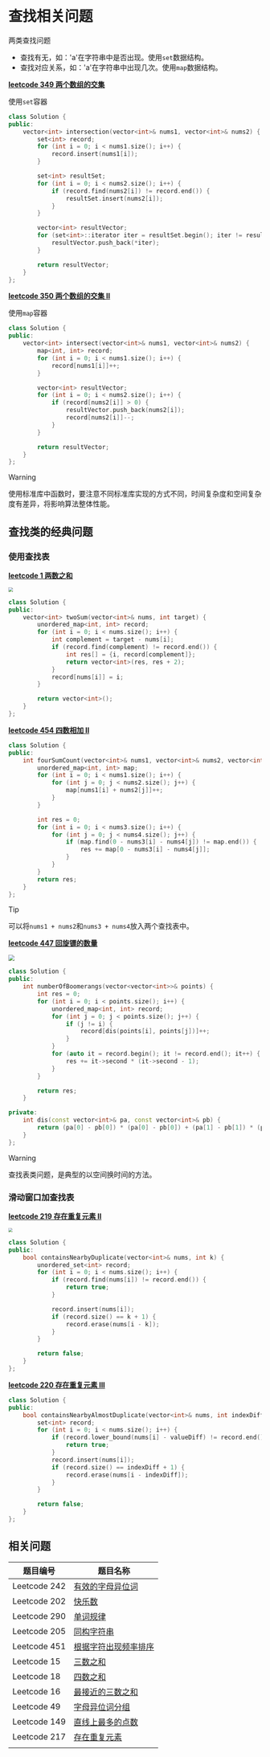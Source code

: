 # 查找相关问题

两类查找问题

* 查找有无，如：'a'在字符串中是否出现。使用`set`数据结构。
* 查找对应关系，如：'a'在字符串中出现几次。使用`map`数据结构。

**[leetcode 349 两个数组的交集](https://leetcode.cn/problems/intersection-of-two-arrays/)**

使用`set`容器

```cpp
class Solution {
public:
    vector<int> intersection(vector<int>& nums1, vector<int>& nums2) {
        set<int> record;
        for (int i = 0; i < nums1.size(); i++) {
            record.insert(nums1[i]);
        }

        set<int> resultSet;
        for (int i = 0; i < nums2.size(); i++) {
            if (record.find(nums2[i]) != record.end()) {
                resultSet.insert(nums2[i]);
            }
        }

        vector<int> resultVector;
        for (set<int>::iterator iter = resultSet.begin(); iter != resultSet.end(); iter++) {
            resultVector.push_back(*iter);
        }

        return resultVector;
    }
};
```

**[leetcode 350 两个数组的交集 II](https://leetcode.cn/problems/intersection-of-two-arrays-ii/)**

使用`map`容器

```cpp
class Solution {
public:
    vector<int> intersect(vector<int>& nums1, vector<int>& nums2) {
        map<int, int> record;
        for (int i = 0; i < nums1.size(); i++) {
            record[nums1[i]]++;
        }

        vector<int> resultVector;
        for (int i = 0; i < nums2.size(); i++) {
            if (record[nums2[i]] > 0) {
                resultVector.push_back(nums2[i]);
                record[nums2[i]]--;
            }
        }

        return resultVector;
    }
};
```

> [!warning]
>
> 使用标准库中函数时，要注意不同标准库实现的方式不同，时间复杂度和空间复杂度有差异，将影响算法整体性能。

## 查找类的经典问题

### 使用查找表

**[leetcode 1 两数之和](https://leetcode.cn/problems/two-sum/)**

<img src="../_images/parctice/1*hQFPJ9UBNxlOCzSaFKxqp.jpg" style="zoom: 55%;" />

```cpp
class Solution {
public:
    vector<int> twoSum(vector<int>& nums, int target) {
        unordered_map<int, int> record;
        for (int i = 0; i < nums.size(); i++) {
            int complement = target - nums[i];
            if (record.find(complement) != record.end()) {
                int res[] = {i, record[complement]};
                return vector<int>(res, res + 2);
            }
            record[nums[i]] = i;
        }

        return vector<int>();
    }
};
```

**[leetcode 454 四数相加 II](https://leetcode.cn/problems/4sum-ii/)**

```cpp
class Solution {
public:
    int fourSumCount(vector<int>& nums1, vector<int>& nums2, vector<int>& nums3, vector<int>& nums4) {
        unordered_map<int, int> map;
        for (int i = 0; i < nums1.size(); i++) {
            for (int j = 0; j < nums2.size(); j++) {
                map[nums1[i] + nums2[j]]++;
            }
        }

        int res = 0;
        for (int i = 0; i < nums3.size(); i++) {
            for (int j = 0; j < nums4.size(); j++) {
                if (map.find(0 - nums3[i] - nums4[j]) != map.end()) {
                    res += map[0 - nums3[i] - nums4[j]];
                }
            }
        }
        return res;
    }
};
```

> [!tip]
>
> 可以将`nums1 + nums2`和`nums3 + nums4`放入两个查找表中。

**[leetcode 447 回旋镖的数量](https://leetcode.cn/problems/number-of-boomerangs/)**

<img src="../_images/parctice/05155932_647d95e475cfb95115.png" style="zoom:75%;" />

```cpp
class Solution {
public:
    int numberOfBoomerangs(vector<vector<int>>& points) {
        int res = 0;
        for (int i = 0; i < points.size(); i++) {
            unordered_map<int, int> record;
            for (int j = 0; j < points.size(); j++) {
                if (j != i) {
                    record[dis(points[i], points[j])]++;
                }
            }
            for (auto it = record.begin(); it != record.end(); it++) {
                res += it->second * (it->second - 1);
            }
        }

        return res;
    }

private:
    int dis(const vector<int>& pa, const vector<int>& pb) {
        return (pa[0] - pb[0]) * (pa[0] - pb[0]) + (pa[1] - pb[1]) * (pa[1] - pb[1]);
    }
};
```

> [!warning]
>
> 查找表类问题，是典型的以空间换时间的方法。

### 滑动窗口加查找表

**[leetcode 219 存在重复元素 II](https://leetcode.cn/problems/contains-duplicate-ii/)**

<img src="../_images/parctice/tyrty.jpg" style="zoom:50%;" />

```cpp
class Solution {
public:
    bool containsNearbyDuplicate(vector<int>& nums, int k) {
        unordered_set<int> record;
        for (int i = 0; i < nums.size(); i++) {
            if (record.find(nums[i]) != record.end()) {
                return true;
            }

            record.insert(nums[i]);
            if (record.size() == k + 1) {
                record.erase(nums[i - k]);
            }
        }

        return false;
    }
};
```

**[leetcode 220 存在重复元素 III](https://leetcode.cn/problems/contains-duplicate-iii/)**

```cpp
class Solution {
public:
    bool containsNearbyAlmostDuplicate(vector<int>& nums, int indexDiff, int valueDiff) {
        set<int> record;
        for (int i = 0; i < nums.size(); i++) {
            if (record.lower_bound(nums[i] - valueDiff) != record.end() && *record.lower_bound(nums[i] - valueDiff) <= nums[i] + valueDiff) {
                return true;
            }
            record.insert(nums[i]);
            if (record.size() == indexDiff + 1) {
                record.erase(nums[i - indexDiff]);
            }
        }

        return false;
    }
};
```

## 相关问题

| 题目编号     | 题目名称                                                     |
| ------------ | ------------------------------------------------------------ |
| Leetcode 242 | [有效的字母异位词](https://leetcode.cn/problems/valid-anagram/) |
| Leetcode 202 | [快乐数](https://leetcode.cn/problems/happy-number/)         |
| Leetcode 290 | [单词规律](https://leetcode.cn/problems/word-pattern/)       |
| Leetcode 205 | [同构字符串](https://leetcode.cn/problems/isomorphic-strings/) |
| Leetcode 451 | [根据字符出现频率排序](https://leetcode.cn/problems/sort-characters-by-frequency/) |
| Leetcode 15  | [三数之和](https://leetcode.cn/problems/3sum/)               |
| Leetcode 18  | [ 四数之和](https://leetcode.cn/problems/4sum/)              |
| Leetcode 16  | [最接近的三数之和](https://leetcode.cn/problems/3sum-closest/) |
| Leetcode 49  | [字母异位词分组](https://leetcode.cn/problems/group-anagrams/) |
| Leetcode 149 | [直线上最多的点数](https://leetcode.cn/problems/max-points-on-a-line/) |
| Leetcode 217 | [存在重复元素](https://leetcode.cn/problems/contains-duplicate/) |
|              |                                                              |